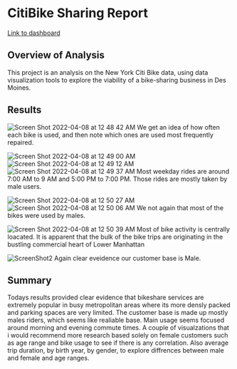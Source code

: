 # CitiBike Sharing Report

[Link to dashboard](https://public.tableau.com/app/profile/hugo6550/viz/RideShareBook/Story1?publish=yes)

## Overview of Analysis

This project is an analysis on the New York Citi Bike data, using data visualization tools to explore the viability of a bike-sharing business in Des Moines.

## Results

![Screen Shot 2022-04-08 at 12 48 42 AM](https://user-images.githubusercontent.com/95835840/162652447-d1cbb6f9-602c-469d-a2ae-4c598721851a.png)
We get an idea of how often each bike is used, and then note which ones are used most frequently repaired.

![Screen Shot 2022-04-08 at 12 49 00 AM](https://user-images.githubusercontent.com/95835840/162653243-b8f1d3fb-6bd5-4600-8155-c8565ddd360a.png)
![Screen Shot 2022-04-08 at 12 49 12 AM](https://user-images.githubusercontent.com/95835840/162653390-a6b23f0b-21de-4343-ba96-146f5e86dcb6.png)
![Screen Shot 2022-04-08 at 12 49 37 AM](https://user-images.githubusercontent.com/95835840/162653460-2134a693-6c05-4275-88ef-ee78b8a7c0f1.png)
Most weekday rides are around 7:00 AM to 9 AM and 5:00 PM to 7:00 PM.
Those rides are mostly taken by male users.

![Screen Shot 2022-04-08 at 12 50 27 AM](https://user-images.githubusercontent.com/95835840/162653688-b1316e2f-3fd9-4bff-b6f3-0875fc794872.png)
![Screen Shot 2022-04-08 at 12 50 06 AM](https://user-images.githubusercontent.com/95835840/162653514-c333d603-3d40-43e7-8f4f-9ad30c535dbc.png)
We not again that most of the bikes were used by males.

![Screen Shot 2022-04-08 at 12 50 39 AM](https://user-images.githubusercontent.com/95835840/162653759-858d965a-78ed-47cb-b88e-a027bc013c1c.png)
Most of bike activity is centrally loacated. It is apparent that the bulk of the bike trips are originating in the bustling commercial heart of Lower Manhattan

![ScreenShot2](https://user-images.githubusercontent.com/95835840/162653851-f4210e98-6dbe-4263-a8d4-647957b38158.png)
Again clear eveidence our customer base is Male.

## Summary

Todays results provided clear evidence that bikeshare services are extremely popular in busy metropolitan areas where its more densly packed and parking spaces are very limited. The customer base is made up mostly males riders, which seems like realiable base. Main usage seems focused around morning and evening commute times. A couple of visualzations that i would recommend more research based solely on female customers such as age range and bike usage to see if there is any correlation. Also average trip duration, by birth year, by gender, to explore diffrences between male and female and age ranges.
